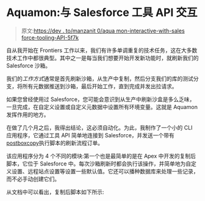 # Aquamon:与 Salesforce 工具 API 交互

> 原文:[https://dev . to/manzanit 0/aqua mon-interactive-with-sales force-tooling-API-5f7k](https://dev.to/manzanit0/aquamon-interacting-with-salesforce-tooling-api-5f7k)

自从我开始在 Frontiers 工作以来，我们有许多单调重复的技术任务，这在大多数技术工作中都很典型。其中之一是每当我们想要开始开发新功能时，就刷新我们的 Salesforce 沙箱。

我们的*工作方式*通常是首先刷新沙箱，从生产中复制，然后分支我们的库的测试分支，将所有元数据推送到沙箱，最后开始工作，直到完成并发出拉请求。

如果您曾经使用过 Salesforce，您可能会意识到从生产中刷新沙盒是多么乏味，一旦完成，在自定义设置或自定义元数据中设置所有环境变量。这就是 Aquamon 发挥作用的地方。

在做了几个月之后，我得出结论，这必须自动化。为此，我制作了一个小的 CLI 应用程序，它通过工具 API 简单地连接到 Salesforce，并发送一个带有[postboxcopy](https://developer.salesforce.com/docs/atlas.en-us.apexcode.meta/apexcode/apex_interface_System_SandboxPostCopy.htm)执行脚本的刷新流程订单。

该应用程序分为 4 个不同的模块:第一个也是最简单的是在 Apex 中开发的复制后脚本，它位于 Salesforce 中。每次沙箱刷新时都会执行该操作，并简单地为自定义设置、远程站点设置等设置一些默认值。它还可以播种数据库来处理一些记录，而不必手动创建它们。

从文档中可以看出，复制后脚本如下所示: